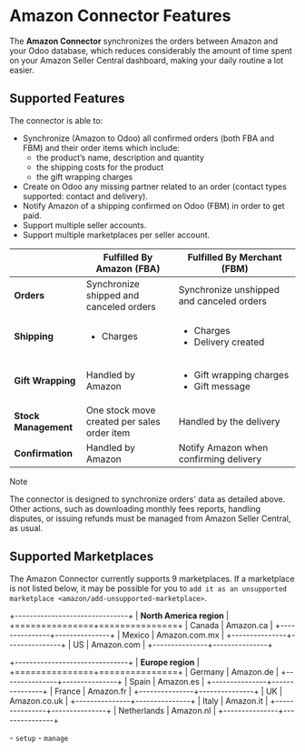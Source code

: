 # Amazon Connector Features

The **Amazon Connector** synchronizes the orders between Amazon and your
Odoo database, which reduces considerably the amount of time spent on
your Amazon Seller Central dashboard, making your daily routine a lot
easier.

## Supported Features

The connector is able to:

  - Synchronize (Amazon to Odoo) all confirmed orders (both FBA and FBM)
    and their order items which include:
      - the product’s name, description and quantity
      - the shipping costs for the product
      - the gift wrapping charges
  - Create on Odoo any missing partner related to an order (contact
    types supported: contact and delivery).
  - Notify Amazon of a shipping confirmed on Odoo (FBM) in order to get
    paid.
  - Support multiple seller accounts.
  - Support multiple marketplaces per seller account.

<table>
<colgroup>
<col style="width: 25%" />
<col style="width: 32%" />
<col style="width: 42%" />
</colgroup>
<thead>
<tr class="header">
<th></th>
<th>Fulfilled By Amazon (FBA)</th>
<th>Fulfilled By Merchant (FBM)</th>
</tr>
</thead>
<tbody>
<tr class="odd">
<td><strong>Orders</strong></td>
<td>Synchronize shipped and canceled orders</td>
<td>Synchronize unshipped and canceled orders</td>
</tr>
<tr class="even">
<td><strong>Shipping</strong></td>
<td><ul>
<li>Charges</li>
</ul></td>
<td><ul>
<li>Charges</li>
<li>Delivery created</li>
</ul></td>
</tr>
<tr class="odd">
<td><strong>Gift Wrapping</strong></td>
<td>Handled by Amazon</td>
<td><ul>
<li>Gift wrapping charges</li>
<li>Gift message</li>
</ul></td>
</tr>
<tr class="even">
<td><strong>Stock Management</strong></td>
<td>One stock move created per sales order item</td>
<td>Handled by the delivery</td>
</tr>
<tr class="odd">
<td><strong>Confirmation</strong></td>
<td>Handled by Amazon</td>
<td>Notify Amazon when confirming delivery</td>
</tr>
</tbody>
</table>

<div class="note">

<div class="title">

Note

</div>

The connector is designed to synchronize orders' data as detailed above.
Other actions, such as downloading monthly fees reports, handling
disputes, or issuing refunds must be managed from Amazon Seller Central,
as usual.

</div>

## Supported Marketplaces

The Amazon Connector currently supports 9 marketplaces. If a marketplace
is not listed below, it may be possible for you to `add it as an
unsupported
marketplace <amazon/add-unsupported-marketplace>`.

\+-------------------------------+ | **North America region** |
+===============+===============+ | Canada | Amazon.ca |
+---------------+---------------+ | Mexico | Amazon.com.mx |
+---------------+---------------+ | US | Amazon.com |
+---------------+---------------+

\+-------------------------------+ | **Europe region** |
+===============+===============+ | Germany | Amazon.de |
+---------------+---------------+ | Spain | Amazon.es |
+---------------+---------------+ | France | Amazon.fr |
+---------------+---------------+ | UK | Amazon.co.uk |
+---------------+---------------+ | Italy | Amazon.it |
+---------------+---------------+ | Netherlands | Amazon.nl |
+---------------+---------------+

<div class="seealso">

\- `setup` - `manage`

</div>
